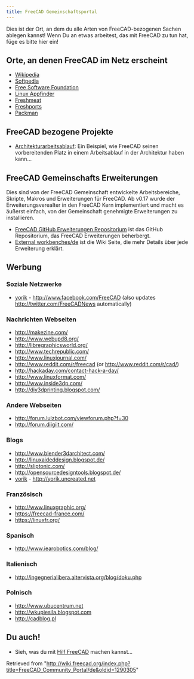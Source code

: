```yaml
---
title: FreeCAD Gemeinschaftsportal
---
```

Dies ist der Ort, an dem du alle Arten von FreeCAD-bezogenen Sachen ablegen kannst! Wenn Du an etwas arbeitest, das mit FreeCAD zu tun hat, füge es bitte hier ein!

## Orte, an denen FreeCAD im Netz erscheint

* [Wikipedia](https://en.wikipedia.org/wiki/FreeCAD)
* [Softpedia](http://linux.softpedia.com/get/Multimedia/Graphics/FreeCAD-31097.shtml)
* [Free Software Foundation](http://directory.fsf.org/project/freecad/)
* [Linux Appfinder](http://linuxappfinder.com/package/freecad)
* [Freshmeat](http://freshmeat.net/projects/freecad/)
* [Freshports](http://www.freshports.org/cad/freecad/)
* [Packman](http://packman.links2linux.de/package/2776)

## FreeCAD bezogene Projekte

* [Architekturarbeitsablauf](http://yorik.uncreated.net/guestblog.php?tag=freecad): Ein Beispiel, wie FreeCAD seinen vorbereitenden Platz in einem Arbeitsablauf in der Architektur haben kann...

## FreeCAD Gemeinschafts Erweiterungen

Dies sind von der FreeCAD Gemeinschaft entwickelte Arbeitsbereiche, Skripte, Makros und Erweiterungen für FreeCAD. Ab v0.17 wurde der Erweiterungsverealter in den FreeCAD Kern implementiert und macht es äußerst einfach, von der Gemeinschaft genehmigte Erweiterungen zu installieren.

* [FreeCAD GitHub Erweiterungen Repositorium](https://github.com/FreeCAD/FreeCAD-addons) ist das GitHub Repositorium, das FreeCAD Erweiterungen beherbergt.
* [External workbenches/de](/External_workbenches/de "External workbenches/de") ist die Wiki Seite, die mehr Details über jede Erweiterung erklärt.

## Werbung

### Soziale Netzwerke

* [yorik](/User:Yorik "User:Yorik") - <http://www.facebook.com/FreeCAD> (also updates <http://twitter.com/FreeCADNews> automatically)

### Nachrichten Webseiten

* <http://makezine.com/>
* <http://www.webupd8.org/>
* <http://libregraphicsworld.org/>
* <http://www.techrepublic.com/>
* <http://www.linuxjournal.com/>
* <http://www.reddit.com/r/freecad> (or <http://www.reddit.com/r/cad/>)
* <http://hackaday.com/contact-hack-a-day/>
* <http://www.linuxformat.com/>
* <http://www.inside3dp.com/>
* <http://diy3dprinting.blogspot.com/>

### Andere Webseiten

* <http://forum.lulzbot.com/viewforum.php?f=30>
* <http://forum.diigiit.com/>

### Blogs

* <http://www.blender3darchitect.com/>
* <http://linuxaideddesign.blogspot.de/>
* <http://sliptonic.com/>
* <http://opensourcedesigntools.blogspot.de/>
* [yorik](/User:Yorik "User:Yorik") - <http://yorik.uncreated.net>

### Französisch

* <http://www.linuxgraphic.org/>
* <https://freecad-france.com/>
* <https://linuxfr.org/>

### Spanisch

* <http://www.iearobotics.com/blog/>

### Italienisch

* <http://ingegnerialibera.altervista.org/blog/doku.php>

### Polnisch

* <http://www.ubucentrum.net>
* <http://wkupiesila.blogspot.com>
* <http://cadblog.pl>

## Du auch!

* Sieh, was du mit [Hilf FreeCAD](/Help_FreeCAD/de "Help FreeCAD/de") machen kannst...

Retrieved from "<http://wiki.freecad.org/index.php?title=FreeCAD_Community_Portal/de&oldid=1290305>"